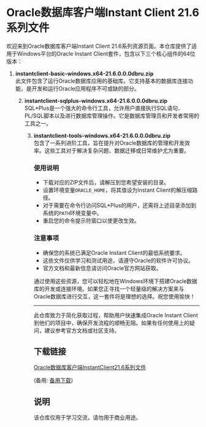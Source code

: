 # Oracle数据库客户端Instant Client 21.6系列文件

欢迎来到Oracle数据库客户端Instant Client 21.6系列资源页面。本仓库提供了适用于Windows平台的Oracle Instant Client套件，包含以下三个核心组件的64位版本：

1. **instantclient-basic-windows.x64-21.6.0.0.0dbru.zip**  
   此文件包含了运行Oracle数据库应用的基础库。它支持基本的数据库连接功能，是开发和运行Oracle应用程序不可或缺的部分。

   2. **instantclient-sqlplus-windows.x64-21.6.0.0.0dbru.zip**  
      SQL*Plus是一个强大的命令行工具，允许用户直接执行SQL语句、PL/SQL脚本以及进行数据库管理操作。它是数据库管理员和开发者常用的工具之一。

      3. **instantclient-tools-windows.x64-21.6.0.0.0dbru.zip**  
         包含了一系列进阶工具，旨在提升对Oracle数据库的管理和开发效率。这些工具对于解决复杂问题、数据迁移或日常维护尤为重要。

         ### 使用说明

         - 下载对应的ZIP文件后，请解压到您希望安装的目录。
         - 设置环境变量`ORACLE_HOME`，将其值设为Instant Client的解压缩路径。
         - 对于需要在命令行访问SQL*Plus的用户，还需将上述目录添加到系统的`PATH`环境变量中。
         - 重启您的命令提示符窗口以使更改生效。

         ### 注意事项

         - 确保您的系统已满足Oracle Instant Client的最低系统要求。
         - 这些文件仅供学习和测试用途，请遵守Oracle的软件许可协议。
         - 官方文档和最新信息请访问Oracle官方网站获取。

         通过使用这些资源，您可以轻松地在Windows环境下搭建Oracle数据库的开发或连接环境。如果您正寻找一个轻量级的解决方案来与Oracle数据库进行交互，这一套件将是理想的选择。祝您使用愉快！

         ---

         此仓库致力于简化获取过程，帮助用户快速集成Oracle Instant Client到他们的项目中，确保开发流程的顺畅无阻。如果有任何使用上的疑问，建议参考官方文档或社区支持。

         ## 下载链接
         [Oracle数据库客户端InstantClient21.6系列文件](https://pan.quark.cn/s/c968e537dffa) 

         (备用: [备用下载](https://pan.baidu.com/s/1Z9msUI7p0Lq_846sV230Vg?pwd=1234))

         ## 说明

         该仓库仅用于学习交流，请勿用于商业用途。
